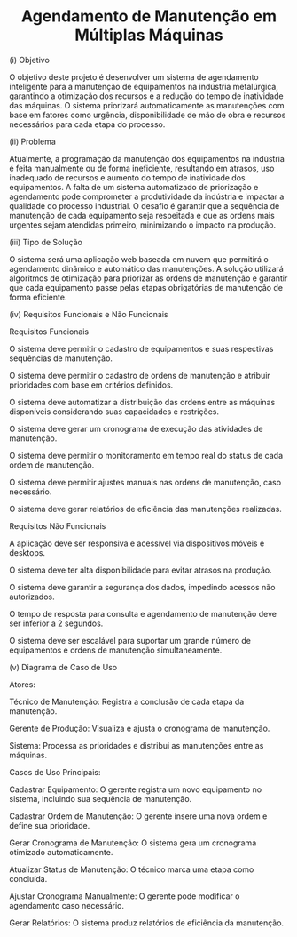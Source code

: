 <h1><center>Agendamento de Manutenção em Múltiplas Máquinas<center></h1>

(i) Objetivo

O objetivo deste projeto é desenvolver um sistema de agendamento inteligente para a manutenção de equipamentos na indústria metalúrgica, garantindo a otimização dos recursos e a redução do tempo de inatividade das máquinas. O sistema priorizará automaticamente as manutenções com base em fatores como urgência, disponibilidade de mão de obra e recursos necessários para cada etapa do processo.

(ii) Problema

Atualmente, a programação da manutenção dos equipamentos na indústria é feita manualmente ou de forma ineficiente, resultando em atrasos, uso inadequado de recursos e aumento do tempo de inatividade dos equipamentos. A falta de um sistema automatizado de priorização e agendamento pode comprometer a produtividade da indústria e impactar a qualidade do processo industrial. O desafio é garantir que a sequência de manutenção de cada equipamento seja respeitada e que as ordens mais urgentes sejam atendidas primeiro, minimizando o impacto na produção.

(iii) Tipo de Solução

O sistema será uma aplicação web baseada em nuvem que permitirá o agendamento dinâmico e automático das manutenções. A solução utilizará algoritmos de otimização para priorizar as ordens de manutenção e garantir que cada equipamento passe pelas etapas obrigatórias de manutenção de forma eficiente.

(iv) Requisitos Funcionais e Não Funcionais

Requisitos Funcionais

O sistema deve permitir o cadastro de equipamentos e suas respectivas sequências de manutenção.

O sistema deve permitir o cadastro de ordens de manutenção e atribuir prioridades com base em critérios definidos.

O sistema deve automatizar a distribuição das ordens entre as máquinas disponíveis considerando suas capacidades e restrições.

O sistema deve gerar um cronograma de execução das atividades de manutenção.

O sistema deve permitir o monitoramento em tempo real do status de cada ordem de manutenção.

O sistema deve permitir ajustes manuais nas ordens de manutenção, caso necessário.

O sistema deve gerar relatórios de eficiência das manutenções realizadas.

Requisitos Não Funcionais

A aplicação deve ser responsiva e acessível via dispositivos móveis e desktops.

O sistema deve ter alta disponibilidade para evitar atrasos na produção.

O sistema deve garantir a segurança dos dados, impedindo acessos não autorizados.

O tempo de resposta para consulta e agendamento de manutenção deve ser inferior a 2 segundos.

O sistema deve ser escalável para suportar um grande número de equipamentos e ordens de manutenção simultaneamente.

(v) Diagrama de Caso de Uso

Atores:

Técnico de Manutenção: Registra a conclusão de cada etapa da manutenção.

Gerente de Produção: Visualiza e ajusta o cronograma de manutenção.

Sistema: Processa as prioridades e distribui as manutenções entre as máquinas.

Casos de Uso Principais:

Cadastrar Equipamento: O gerente registra um novo equipamento no sistema, incluindo sua sequência de manutenção.

Cadastrar Ordem de Manutenção: O gerente insere uma nova ordem e define sua prioridade.

Gerar Cronograma de Manutenção: O sistema gera um cronograma otimizado automaticamente.

Atualizar Status de Manutenção: O técnico marca uma etapa como concluída.

Ajustar Cronograma Manualmente: O gerente pode modificar o agendamento caso necessário.

Gerar Relatórios: O sistema produz relatórios de eficiência da manutenção.